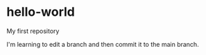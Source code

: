# hello-world
My first repository

I'm learning to edit a branch and then commit it to the main branch.
